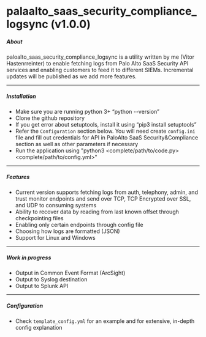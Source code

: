# palaalto_saas_security_compliance_logsync (v1.0.0)
##### About
paloalto_saas_security_compliance_logsync is a utility written by me (Vitor Hastenrreinter) to enable fetching logs from Palo Alto SaaS Security API services and enabling customers to feed it to different SIEMs. Incremental updates will be published as we add more features. 

---

##### Installation

- Make sure you are running python 3+ “python --version”
- Clone the github repository
- If you get error about setuptools, install it using “pip3 install setuptools”
- Refer the `Configuration` section below. You will need create `config.ini` file and fill out credentials for API in PaloAlto SaaS Security&Compliance section as well as other parameters if necessary
- Run the application using "python3 <complete/path/to/code.py> <complete/path/to/config.yml>"

---

##### Features

- Current version supports fetching logs from auth, telephony, admin, and trust monitor endpoints and send over TCP, TCP Encrypted over SSL, and UDP to consuming systems
- Ability to recover data by reading from last known offset through checkpointing files
- Enabling only certain endpoints through config file
- Choosing how logs are formatted (JSON)
- Support for Linux and Windows

---

##### Work in progress

- Output in Common Event Format (ArcSight)
- Output to Syslog destination
- Output to Splunk API

---

##### Configuration

- Check `template_config.yml` for an example and for extensive, in-depth config explanation

